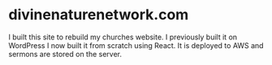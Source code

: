 # divinenaturenetwork.com

I built this site to rebuild my churches website. I previously built it on WordPress I now built it from scratch using React. It is deployed to AWS and sermons are stored on the server. 